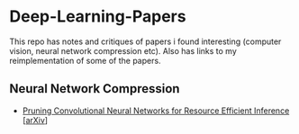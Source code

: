 # Deep-Learning-Papers

This repo has notes and critiques of papers i found interesting (computer vision, neural network compression etc). Also has links to my reimplementation of some of the papers.


## Neural Network Compression


* [Pruning Convolutional Neural Networks for Resource Efficient Inference](./notes/pcnnfrefi.md)  [[arXiv](https://arxiv.org/abs/1611.06440)]
